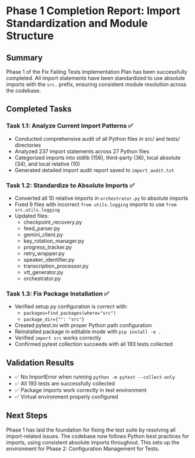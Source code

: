 # Phase 1 Completion Report: Import Standardization and Module Structure

## Summary

Phase 1 of the Fix Failing Tests Implementation Plan has been successfully completed. All import statements have been standardized to use absolute imports with the `src.` prefix, ensuring consistent module resolution across the codebase.

## Completed Tasks

### Task 1.1: Analyze Current Import Patterns ✅
- Conducted comprehensive audit of all Python files in src/ and tests/ directories
- Analyzed 237 import statements across 27 Python files
- Categorized imports into stdlib (156), third-party (36), local absolute (34), and local relative (10)
- Generated detailed import audit report saved to `import_audit.txt`

### Task 1.2: Standardize to Absolute Imports ✅
- Converted all 10 relative imports in `orchestrator.py` to absolute imports
- Fixed 9 files with incorrect `from utils.logging` imports to use `from src.utils.logging`
- Updated files:
  - checkpoint_recovery.py
  - feed_parser.py
  - gemini_client.py
  - key_rotation_manager.py
  - progress_tracker.py
  - retry_wrapper.py
  - speaker_identifier.py
  - transcription_processor.py
  - vtt_generator.py
  - orchestrator.py

### Task 1.3: Fix Package Installation ✅
- Verified setup.py configuration is correct with:
  - `packages=find_packages(where="src")`
  - `package_dir={"": "src"}`
- Created pytest.ini with proper Python path configuration
- Reinstalled package in editable mode with `pip install -e .`
- Verified `import src` works correctly
- Confirmed pytest collection succeeds with all 193 tests collected

## Validation Results

- ✅ No ImportError when running `python -m pytest --collect-only`
- ✅ All 193 tests are successfully collected
- ✅ Package imports work correctly in test environment
- ✅ Virtual environment properly configured

## Next Steps

Phase 1 has laid the foundation for fixing the test suite by resolving all import-related issues. The codebase now follows Python best practices for imports, using consistent absolute imports throughout. This sets up the environment for Phase 2: Configuration Management for Tests.